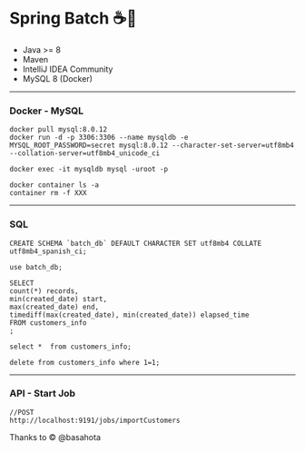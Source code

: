 # Spring Batch ☕🚀

- Java >= 8
- Maven
- IntelliJ IDEA Community
- MySQL 8 (Docker)

<hr>

### Docker - MySQL

```
docker pull mysql:8.0.12
docker run -d -p 3306:3306 --name mysqldb -e MYSQL_ROOT_PASSWORD=secret mysql:8.0.12 --character-set-server=utf8mb4 --collation-server=utf8mb4_unicode_ci

docker exec -it mysqldb mysql -uroot -p

docker container ls -a
container rm -f XXX
```
<hr>

### SQL
```
CREATE SCHEMA `batch_db` DEFAULT CHARACTER SET utf8mb4 COLLATE utf8mb4_spanish_ci;

use batch_db;

SELECT
count(*) records,
min(created_date) start,
max(created_date) end,
timediff(max(created_date), min(created_date)) elapsed_time
FROM customers_info
;

select *  from customers_info;

delete from customers_info where 1=1;
```

<hr>

### API - Start Job
```
//POST
http://localhost:9191/jobs/importCustomers
```

Thanks to &copy; @basahota

